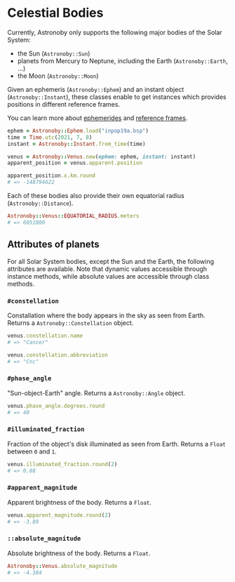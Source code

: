 # Celestial Bodies

Currently, Astronoby only supports the following major bodies of the Solar
System:
* the Sun (`Astronoby::Sun`)
* planets from Mercury to Neptune, including the Earth (`Astronoby::Earth`, ...)
* the Moon (`Astronoby::Moon`)

Given an ephemeris (`Astronoby::Ephem`) and an instant object
(`Astronoby::Instant`), these classes enable to get instances which provides
positions in different reference frames.

You can learn more about [ephemerides] and [reference frames].

```rb
ephem = Astronoby::Ephem.load("inpop19a.bsp")
time = Time.utc(2021, 7, 8)
instant = Astronoby::Instant.from_time(time)

venus = Astronoby::Venus.new(ephem: ephem, instant: instant)
apparent_position = venus.apparent.position

apparent_position.x.km.round
# => -148794622
```

Each of these bodies also provide their own equatorial radius
(`Astronoby::Distance`).

```rb
Astronoby::Venus::EQUATORIAL_RADIUS.meters
# => 6051800
```

## Attributes of planets

For all Solar System bodies, except the Sun and the Earth, the following
attributes are available. Note that dynamic values accessible through instance
methods, while absolute values are accessible through class methods.

### `#constellation`

Constallation where the body appears in the sky as seen from Earth. Returns
a `Astronoby::Constellation` object.

```rb
venus.constellation.name
# => "Cancer"

venus.constellation.abbreviation
# => "Cnc"
```

### `#phase_angle`

"Sun-object-Earth" angle. Returns a `Astronoby::Angle` object.

```rb
venus.phase_angle.degrees.round
# => 40
```

### `#illuminated_fraction`

Fraction of the object's disk illuminated as seen from Earth. Returns a `Float`
between `0` and `1`.

```rb
venus.illuminated_fraction.round(2)
# => 0.88
```

### `#apparent_magnitude`

Apparent brightness of the body. Returns a `Float`.

```rb
venus.apparent_magnitude.round(2)
# => -3.89
```

### `::absolute_magnitude`

Absolute brightness of the body. Returns a `Float`.

```rb
Astronoby::Venus.absolute_magnitude
# => -4.384
```

[ephemerides]: ephem.md
[reference frames]: reference_frames.md
